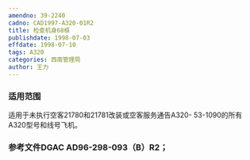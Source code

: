 ```yaml
---
amendno: 39-2240
cadno: CAD1997-A320-01R2
title: 检查机身68框
publishdate: 1998-07-03
effdate: 1998-07-10
tags: A320
categories: 西南管理局
author: 王力
---
```


### 适用范围 
适用于未执行空客21780和21781改装或空客服务通告A320- 53-1090的所有A320型号和线号飞机。

### 参考文件DGAC AD96-298-093（B）R2；
